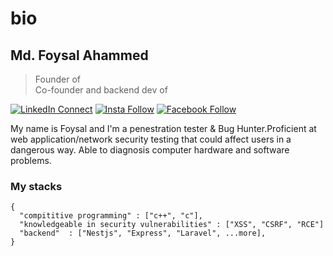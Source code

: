# bio

## Md. Foysal Ahammed

> Founder of [](https://www.techdiary.dev) <br/>
> Co-founder and backend dev of [](https://play.google.com/store/apps/details?id=com.shunboi)

[![LinkedIn Connect](https://img.shields.io/badge/%20-Connect-black?color=14171A&labelColor=212121&logo=linkedin&logoColor=ffffff)](https://www.linkedin.com/in/md-foysal-ahammed-forhad-162346142/)   [![Insta Follow](https://img.shields.io/badge/%20-Follow-black?color=14171A&labelColor=d81b60&logo=instagram&logoColor=ffffff)](https://www.instagram.com/black_boy_3b9/?hl=en)   [![Facebook Follow](https://img.shields.io/badge/%20-Connect-black?color=14171A&labelColor=1976d2&logo=facebook&logoColor=ffffff)](https://www.facebook.com/mdfoysalahammed.forhad)

My name is Foysal and I'm a penestration tester & Bug Hunter.Proficient at web application/network security testing that could affect users in a dangerous way.
Able to diagnosis computer hardware and software problems.


### My stacks

```Bug Hunter
{
  "compititive programming" : ["c++", "c"],
  "knowledgeable in security vulnerabilities" : ["XSS", "CSRF", "RCE"]
  "backend"  : ["Nestjs", "Express", "Laravel", ...more],
}
```
